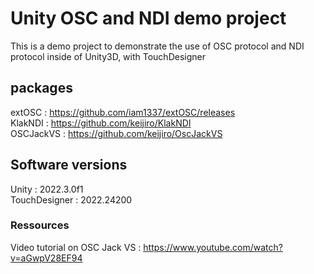 # Unity OSC and NDI demo project
This is a demo project to demonstrate the use of OSC protocol and NDI protocol inside of Unity3D, with TouchDesigner

## packages
extOSC : https://github.com/iam1337/extOSC/releases  
KlakNDI : https://github.com/keijiro/KlakNDI  
OSCJackVS : https://github.com/keijiro/OscJackVS

## Software versions
Unity : 2022.3.0f1  
TouchDesigner : 2022.24200

### Ressources
Video tutorial on OSC Jack VS : https://www.youtube.com/watch?v=aGwpV28EF94

